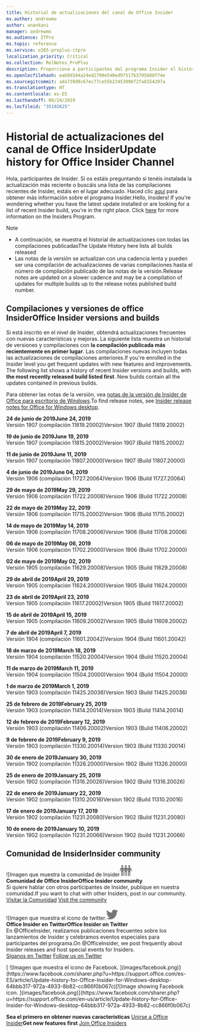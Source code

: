 ```yaml
---
title: Historial de actualizaciones del canal de Office Insider
ms.author: andrewmo
author: anankani
manager: andrewmo
ms.audience: ITPro
ms.topic: reference
ms.service: o365-proplus-itpro
localization_priority: Critical
ms.collection: RelNotes_ProPlus
description: Proporciona a participantes del programa Insider el historial de actualizaciones de los lanzamientos del canal mensual del modo anticipado de Insider para versiones de escritorio de Windows
ms.openlocfilehash: eab9d344a24ed2790e540ed97517b3795b80f74e
ms.sourcegitcommit: ada739d9c67ec77ce55b23453096f2fa8154297a
ms.translationtype: HT
ms.contentlocale: es-ES
ms.lasthandoff: 06/24/2019
ms.locfileid: "35192625"
---
```

# <a name="update-history-for-office-insider-channel"></a><span data-ttu-id="9f65f-103">Historial de actualizaciones del canal de Office Insider</span><span class="sxs-lookup"><span data-stu-id="9f65f-103">Update history for Office Insider Channel</span></span>

<span data-ttu-id="9f65f-p101">Hola, participantes de Insider. Si os estáis preguntando si tenéis instalada la actualización más reciente o buscáis una lista de las compilaciones recientes de Insider, estáis en el lugar adecuado. Haced clic [aquí](https://insider.office.com/) para obtener más información sobre el programa Insider.</span><span class="sxs-lookup"><span data-stu-id="9f65f-p101">Hello, Insiders! If you're wondering whether you have the latest update installed or are looking for a list of recent Insider build, you're in the right place. Click [here](https://insider.office.com/) for more information on the Insiders Program.</span></span>

> [!NOTE]
> - <span data-ttu-id="9f65f-107">A continuación, se muestra el historial de actualizaciones con todas las compilaciones publicadas</span><span class="sxs-lookup"><span data-stu-id="9f65f-107">The Update History here lists all builds released</span></span>
> - <span data-ttu-id="9f65f-108">Las notas de la versión se actualizan con una cadencia lenta y pueden ser una compilación de actualizaciones de varias compilaciones hasta el número de compilación publicado de las notas de la versión.</span><span class="sxs-lookup"><span data-stu-id="9f65f-108">Release notes are updated on a slower cadence and may be a compilation of updates for multiple builds up to the release notes published build number.</span></span>



## <a name="office-insider-versions-and-builds"></a><span data-ttu-id="9f65f-109">Compilaciones y versiones de office Insider</span><span class="sxs-lookup"><span data-stu-id="9f65f-109">Office Insider versions and builds</span></span>

<span data-ttu-id="9f65f-p102">Si está inscrito en el nivel de Insider, obtendrá actualizaciones frecuentes con nuevas características y mejoras. La siguiente lista muestra un historial de versiones y compilaciones con **la compilación publicada más recientemente en primer lugar**. Las compilaciones nuevas incluyen todas las actualizaciones de compilaciones anteriores.</span><span class="sxs-lookup"><span data-stu-id="9f65f-p102">If you're enrolled in the Insider level you get frequent updates with new features and improvements. The following list shows a history of recent Insider versions and builds, with **the most recently released build listed first**. New builds contain all the updates contained in previous builds.</span></span> 

<span data-ttu-id="9f65f-113">Para obtener las notas de la versión, vea [notas de la versión de Insider de Office para escritorio de Windows](https://docs.microsoft.com/es-ES/OfficeUpdates/release-notes-office-insider).</span><span class="sxs-lookup"><span data-stu-id="9f65f-113">To find release notes, see [Insider release notes for Office for Windows desktop](https://docs.microsoft.com/en-us/OfficeUpdates/release-notes-office-insider).</span></span>

[//]: # (NO ELIMINAR)

<span data-ttu-id="9f65f-115">**24 de junio de 2019**</span><span class="sxs-lookup"><span data-stu-id="9f65f-115">**June 24, 2019**</span></span><br/>
<span data-ttu-id="9f65f-116">Versión 1907 (compilación 11819.20002)</span><span class="sxs-lookup"><span data-stu-id="9f65f-116">Version 1907 (Build 11819.20002)</span></span><br/>

<span data-ttu-id="9f65f-117">**19 de junio de 2019**</span><span class="sxs-lookup"><span data-stu-id="9f65f-117">**June 19, 2019**</span></span><br/>
<span data-ttu-id="9f65f-118">Versión 1907 (compilación 11815.20002)</span><span class="sxs-lookup"><span data-stu-id="9f65f-118">Version 1907 (Build 11815.20002)</span></span><br/>

<span data-ttu-id="9f65f-119">**11 de junio de 2019**</span><span class="sxs-lookup"><span data-stu-id="9f65f-119">**June 11, 2019**</span></span><br/>
<span data-ttu-id="9f65f-120">Versión 1907 (compilación 11807.20000)</span><span class="sxs-lookup"><span data-stu-id="9f65f-120">Version 1907 (Build 11807.20000)</span></span><br/>

<span data-ttu-id="9f65f-121">**4 de junio de 2019**</span><span class="sxs-lookup"><span data-stu-id="9f65f-121">**June 04, 2019**</span></span><br/>
<span data-ttu-id="9f65f-122">Versión 1906 (compilación 11727.20064)</span><span class="sxs-lookup"><span data-stu-id="9f65f-122">Version 1906 (Build 11727.20064)</span></span><br/>


<span data-ttu-id="9f65f-123">**29 de mayo de 2019**</span><span class="sxs-lookup"><span data-stu-id="9f65f-123">**May 29, 2019**</span></span><br/>
<span data-ttu-id="9f65f-124">Versión 1906 (compilación 11722.20008)</span><span class="sxs-lookup"><span data-stu-id="9f65f-124">Version 1906 (Build 11722.20008)</span></span><br/>

<span data-ttu-id="9f65f-125">**22 de mayo de 2019**</span><span class="sxs-lookup"><span data-stu-id="9f65f-125">**May 22, 2019**</span></span><br/> <span data-ttu-id="9f65f-126">Versión 1906 (compilación 11715.20002)</span><span class="sxs-lookup"><span data-stu-id="9f65f-126">Version 1906 (Build 11715.20002)</span></span><br/> 

<span data-ttu-id="9f65f-127">**14 de mayo de 2019**</span><span class="sxs-lookup"><span data-stu-id="9f65f-127">**May 14, 2019**</span></span><br/> <span data-ttu-id="9f65f-128">Versión 1906 (compilación 11708.20006)</span><span class="sxs-lookup"><span data-stu-id="9f65f-128">Version 1906 (Build 11708.20006)</span></span><br/>

<span data-ttu-id="9f65f-129">**06 de mayo de 2019**</span><span class="sxs-lookup"><span data-stu-id="9f65f-129">**May 06, 2019**</span></span><br/>
<span data-ttu-id="9f65f-130">Versión 1906 (compilación 11702.20000)</span><span class="sxs-lookup"><span data-stu-id="9f65f-130">Version 1906 (Build 11702.20000)</span></span><br/>

<span data-ttu-id="9f65f-131">**02 de mayo de 2019**</span><span class="sxs-lookup"><span data-stu-id="9f65f-131">**May 02, 2019**</span></span><br/>
<span data-ttu-id="9f65f-132">Versión 1905 (compilación 11629.20008)</span><span class="sxs-lookup"><span data-stu-id="9f65f-132">Version 1905 (Build 11629.20008)</span></span><br/>

<span data-ttu-id="9f65f-133">**29 de abril de 2019**</span><span class="sxs-lookup"><span data-stu-id="9f65f-133">**April 29, 2019**</span></span><br/>
<span data-ttu-id="9f65f-134">Versión 1905 (compilación 11624.20000)</span><span class="sxs-lookup"><span data-stu-id="9f65f-134">Version 1905 (Build 11624.20000)</span></span><br/>

<span data-ttu-id="9f65f-135">**23 de abril de 2019**</span><span class="sxs-lookup"><span data-stu-id="9f65f-135">**April 23, 2019**</span></span><br/> <span data-ttu-id="9f65f-136">Version 1905 (compilación 11617.20002)</span><span class="sxs-lookup"><span data-stu-id="9f65f-136">Version 1905 (Build 11617.20002)</span></span><br/>

<span data-ttu-id="9f65f-137">**15 de abril de 2019**</span><span class="sxs-lookup"><span data-stu-id="9f65f-137">**April 15, 2019**</span></span><br/> <span data-ttu-id="9f65f-138">Version 1905 (compilación 11609.20002)</span><span class="sxs-lookup"><span data-stu-id="9f65f-138">Version 1905 (Build 11609.20002)</span></span><br/>

<span data-ttu-id="9f65f-139">**7 de abril de 2019**</span><span class="sxs-lookup"><span data-stu-id="9f65f-139">**April 7, 2019**</span></span><br/> <span data-ttu-id="9f65f-140">Versión 1904 (compilación 11601.20042)</span><span class="sxs-lookup"><span data-stu-id="9f65f-140">Version 1904 (Build 11601.20042)</span></span><br/>

<span data-ttu-id="9f65f-141">**18 de marzo de 2019**</span><span class="sxs-lookup"><span data-stu-id="9f65f-141">**March 18, 2019**</span></span><br/> <span data-ttu-id="9f65f-142">Versión 1904 (compilación 11520.20004)</span><span class="sxs-lookup"><span data-stu-id="9f65f-142">Version 1904 (Build 11520.20004)</span></span><br/>

<span data-ttu-id="9f65f-143">**11 de marzo de 2019**</span><span class="sxs-lookup"><span data-stu-id="9f65f-143">**March 11, 2019**</span></span><br/> <span data-ttu-id="9f65f-144">Versión 1904 (compilación 11504.20000)</span><span class="sxs-lookup"><span data-stu-id="9f65f-144">Version 1904 (Build 11504.20000)</span></span><br/>

<span data-ttu-id="9f65f-145">**1 de marzo de 2019**</span><span class="sxs-lookup"><span data-stu-id="9f65f-145">**March 1, 2019**</span></span><br/> <span data-ttu-id="9f65f-146">Versión 1903 (compilación 11425.20036)</span><span class="sxs-lookup"><span data-stu-id="9f65f-146">Version 1903 (Build 11425.20036)</span></span><br/> 

<span data-ttu-id="9f65f-147">**25 de febrero de 2019**</span><span class="sxs-lookup"><span data-stu-id="9f65f-147">**February 25, 2019**</span></span><br/> <span data-ttu-id="9f65f-148">Versión 1903 (compilación 11414.20014)</span><span class="sxs-lookup"><span data-stu-id="9f65f-148">Version 1903 (Build 11414.20014)</span></span><br/> 

<span data-ttu-id="9f65f-149">**12 de febrero de 2019**</span><span class="sxs-lookup"><span data-stu-id="9f65f-149">**February 12, 2019**</span></span><br/> <span data-ttu-id="9f65f-150">Versión 1903 (compilación 11406.20002)</span><span class="sxs-lookup"><span data-stu-id="9f65f-150">Version 1903 (Build 11406.20002)</span></span><br/> 

<span data-ttu-id="9f65f-151">**9 de febrero de 2019**</span><span class="sxs-lookup"><span data-stu-id="9f65f-151">**February 9, 2019**</span></span><br/> <span data-ttu-id="9f65f-152">Versión 1903 (compilación 11330.20014)</span><span class="sxs-lookup"><span data-stu-id="9f65f-152">Version 1903 (Build 11330.20014)</span></span><br/> 

<span data-ttu-id="9f65f-153">**30 de enero de 2019**</span><span class="sxs-lookup"><span data-stu-id="9f65f-153">**January 30, 2019**</span></span><br/> <span data-ttu-id="9f65f-154">Versión 1902 (compilación 11326.20000)</span><span class="sxs-lookup"><span data-stu-id="9f65f-154">Version 1902 (Build 11326.20000)</span></span><br/> 

<span data-ttu-id="9f65f-155">**25 de enero de 2019**</span><span class="sxs-lookup"><span data-stu-id="9f65f-155">**January 25, 2019**</span></span><br/> <span data-ttu-id="9f65f-156">Versión 1902 (compilación 11316.20026)</span><span class="sxs-lookup"><span data-stu-id="9f65f-156">Version 1902 (Build 11316.20026)</span></span><br/> 

<span data-ttu-id="9f65f-157">**22 de enero de 2019**</span><span class="sxs-lookup"><span data-stu-id="9f65f-157">**January 22, 2019**</span></span><br/> <span data-ttu-id="9f65f-158">Versión 1902 (compilación 11310.20016)</span><span class="sxs-lookup"><span data-stu-id="9f65f-158">Version 1902 (Build 11310.20016)</span></span><br/> 

<span data-ttu-id="9f65f-159">**17 de enero de 2019**</span><span class="sxs-lookup"><span data-stu-id="9f65f-159">**January 17, 2019**</span></span><br/> <span data-ttu-id="9f65f-160">Versión 1902 (compilación 11231.20080)</span><span class="sxs-lookup"><span data-stu-id="9f65f-160">Version 1902 (Build 11231.20080)</span></span><br/>

<span data-ttu-id="9f65f-161">**10 de enero de 2019**</span><span class="sxs-lookup"><span data-stu-id="9f65f-161">**January 10, 2019**</span></span><br/> <span data-ttu-id="9f65f-162">Versión 1902 (compilación 11231.20066)</span><span class="sxs-lookup"><span data-stu-id="9f65f-162">Version 1902 (build 11231.20066)</span></span><br/> 


## <a name="insider-community"></a><span data-ttu-id="9f65f-163">Comunidad de Insider</span><span class="sxs-lookup"><span data-stu-id="9f65f-163">Insider community</span></span>

<span data-ttu-id="9f65f-164">![Imagen que muestra la comunidad de Insider</span><span class="sxs-lookup"><span data-stu-id="9f65f-164">![Image showing insider community.</span></span> ](images/insidercommunity.png) <br/>
<span data-ttu-id="9f65f-165">**Comunidad de Office Insider**</span><span class="sxs-lookup"><span data-stu-id="9f65f-165">**Office Insider community**</span></span><br/> <span data-ttu-id="9f65f-166">Si quiere hablar con otros participantes de Insider, publique en nuestra comunidad.</span><span class="sxs-lookup"><span data-stu-id="9f65f-166">If you want to chat with other Insiders, post in our community.</span></span><br/><span data-ttu-id="9f65f-167"> 
[Visitar la Comunidad](https://go.microsoft.com/fwlink/?linkid=843493)</span><span class="sxs-lookup"><span data-stu-id="9f65f-167"> 
[Visit the community](https://go.microsoft.com/fwlink/?linkid=843493)</span></span><br/> 

<span data-ttu-id="9f65f-168">![Imagen que muestra el icono de twitter.</span><span class="sxs-lookup"><span data-stu-id="9f65f-168">![Image showing twitter icon.</span></span> ](images/twitter.png)<br/>
<span data-ttu-id="9f65f-169">**Office Insider en Twitter**</span><span class="sxs-lookup"><span data-stu-id="9f65f-169">**Office Insider on Twitter**</span></span><br/> <span data-ttu-id="9f65f-170">En @OfficeInsider, realizamos publicaciones frecuentes sobre los lanzamientos de Insider y celebramos eventos especiales para participantes del programa.</span><span class="sxs-lookup"><span data-stu-id="9f65f-170">On @OfficeInsider, we post frequently about Insider releases and host special events for Insiders.</span></span><br/><span data-ttu-id="9f65f-171"> 
[Síganos en Twitter](https://go.microsoft.com/fwlink/?linkid=717717)</span><span class="sxs-lookup"><span data-stu-id="9f65f-171"> 
[Follow us on Twitter](https://go.microsoft.com/fwlink/?linkid=717717)</span></span><br/> 

<span data-ttu-id="9f65f-172">
  [
  ![Imagen que muestra el icono de Facebook. ](images/facebook.png)](https://www.facebook.com/sharer.php?u=https://support.office.com/es-ES/article/Update-history-for-Office-Insider-for-Windows-desktop-64bbb317-972a-4933-8b82-cc866f0b067c)</span><span class="sxs-lookup"><span data-stu-id="9f65f-172">[![Image showing Facebook icon. ](images/facebook.png)](https://www.facebook.com/sharer.php?u=https://support.office.com/en-us/article/Update-history-for-Office-Insider-for-Windows-desktop-64bbb317-972a-4933-8b82-cc866f0b067c)</span></span>


<span data-ttu-id="9f65f-173">**Sea el primero en obtener nuevas características**
[Unirse a Office Insider](https://insider.office.com/)</span><span class="sxs-lookup"><span data-stu-id="9f65f-173">**Get new features first**
[Join Office Insiders](https://insider.office.com/)</span></span>